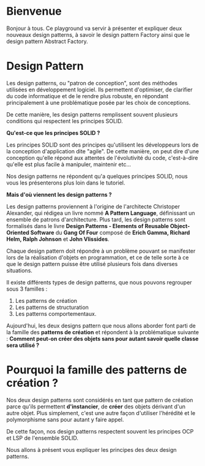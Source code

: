 # Bienvenue

Bonjour à tous. Ce playground va servir à présenter et expliquer deux nouveaux design patterns, à savoir le design pattern Factory ainsi que le design pattern Abstract Factory.

# Design Pattern

Les design patterns, ou "patron de conception", sont des méthodes utilisées en développement logiciel. Ils permettent d'optimiser, de clarifier du code informatique et de le rendre plus robuste, en répondant principalement à une problématique posée par les choix de conceptions.

De cette manière, les design patterns remplissent souvent plusieurs conditions qui respectent les principes SOLID.

**Qu'est-ce que les principes SOLID ?**

Les principes SOLID sont des principes qu'utilisent les développeurs lors de la conception d'application dite "agile". De cette manière, on peut dire d'une conception qu'elle répond aux attentes de l'évolutivité du code, c'est-à-dire qu'elle est plus facile à manipuler, maintenir etc... 

Nos design patterns ne répondent qu'a quelques principes SOLID, nous vous les présenterons plus loin dans le tutoriel.

**Mais d'où viennent les design patterns ?**

Les design patterns proviennent à l'origine de l'architecte Christoper Alexander, qui rédigea un livre nommé **A Pattern Language**, définissant un ensemble de patrons d'architecture. Plus tard, les design patterns sont formalisés dans le livre **Design Patterns - Elements of Reusable Object-Oriented Software** du **Gang Of Four** composé de **Erich Gamma, Richard Helm, Ralph Johnson** et **John Vlissides**.

Chaque design pattern doit répondre à un problème pouvant se manifester lors de la réalisation d'objets en programmation, et ce de telle sorte à ce que le design pattern puisse être utilisé plusieurs fois dans diverses situations.

Il existe différents types de design patterns, que nous pouvons regrouper sous 3 familles :
1. Les patterns de création
2. Les patterns de structuration
3. Les patterns comportementaux.

Aujourd'hui, les deux designs pattern que nous allons aborder font parti de la famille des **patterns de création** et répondent à la problématique suivante : **Comment peut-on créer des objets sans pour autant savoir quelle classe sera utilisé ?**


# Pourquoi la famille des patterns de création ?

Nos deux design patterns sont considérés en tant que pattern de création parce qu'ils permettent **d'instancier**, de **créer** des objets dérivant d'un autre objet. Plus simplement, c'est une autre façon d'utiliser l'hérédité et le polymorphisme sans pour autant y faire appel.

De cette façon, nos design patterns respectent souvent les principes OCP et LSP de l'ensemble SOLID.

Nous allons à présent vous expliquer les principes des deux design patterns.
